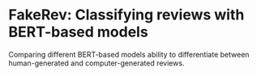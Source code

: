 # FakeRev: Classifying reviews with BERT-based models
Comparing different BERT-based models ability to differentiate between human-generated and computer-generated reviews.